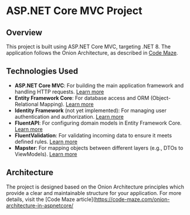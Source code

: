 # ASP.NET Core MVC Project

## Overview
This project is built using ASP.NET Core MVC, targeting .NET 8. The application follows the Onion Architecture, as described in [Code Maze](https://code-maze.com/onion-architecture-in-aspnetcore/).

## Technologies Used

- **ASP.NET Core MVC**: For building the main application framework and handling HTTP requests. [Learn more](https://learn.microsoft.com/en-us/aspnet/core/?view=aspnetcore-8.0)
- **Entity Framework Core**: For database access and ORM (Object-Relational Mapping). [Learn more](https://learn.microsoft.com/en-us/ef/core/)
- **Identity Framework** (not yet implemented): For managing user authentication and authorization. [Learn more](https://learn.microsoft.com/en-us/aspnet/core/security/authentication/identity?view=aspnetcore-8.0)
- **FluentAPI**: For configuring domain models in Entity Framework Core. [Learn more](https://learn.microsoft.com/en-us/ef/core/modeling/)
- **FluentValidation**: For validating incoming data to ensure it meets defined rules. [Learn more](https://fluentvalidation.net/)
- **Mapster**: For mapping objects between different layers (e.g., DTOs to ViewModels). [Learn more](https://github.com/MapsterMapper/Mapster)

## Architecture
The project is designed based on the Onion Architecture principles which provide a clear and maintainable structure for your application. For more details, visit the [Code Maze article](https://code-maze.com/onion-architecture-in-aspnetcore/
